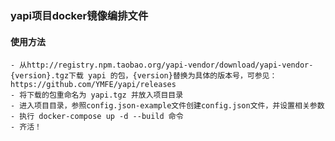 ### yapi项目docker镜像编排文件
 #### 使用方法
    - 从http://registry.npm.taobao.org/yapi-vendor/download/yapi-vendor-{version}.tgz下载 yapi 的包，{version}替换为具体的版本号，可参见：https://github.com/YMFE/yapi/releases
    - 将下载的包重命名为 yapi.tgz 并放入项目目录
    - 进入项目目录，参照config.json-example文件创建config.json文件，并设置相关参数
    - 执行 docker-compose up -d --build 命令
    - 齐活！
